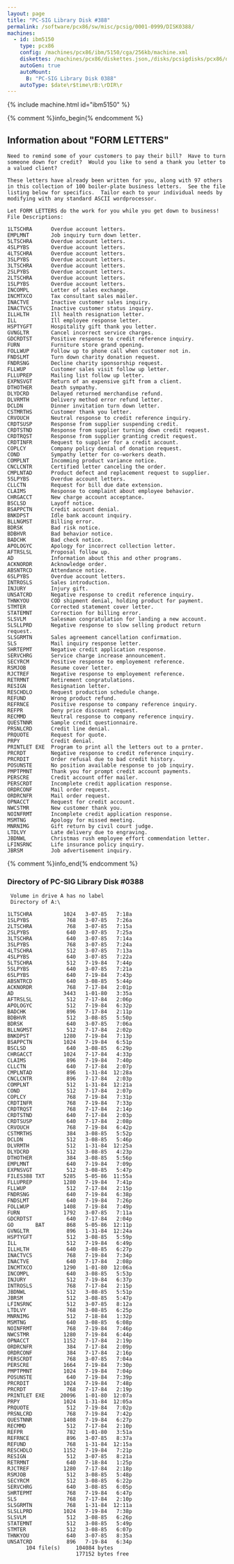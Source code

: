 ```yaml
---
layout: page
title: "PC-SIG Library Disk #388"
permalink: /software/pcx86/sw/misc/pcsig/0001-0999/DISK0388/
machines:
  - id: ibm5150
    type: pcx86
    config: /machines/pcx86/ibm/5150/cga/256kb/machine.xml
    diskettes: /machines/pcx86/diskettes.json,/disks/pcsigdisks/pcx86/diskettes.json
    autoGen: true
    autoMount:
      B: "PC-SIG Library Disk 0388"
    autoType: $date\r$time\rB:\rDIR\r
---
```


{% include machine.html id="ibm5150" %}

{% comment %}info_begin{% endcomment %}

## Information about "FORM LETTERS"

    Need to remind some of your customers to pay their bill?  Have to turn
    someone down for credit?  Would you like to send a thank you letter to
    a valued client?
    
    These letters have already been written for you, along with 97 others
    in this collection of 100 boiler-plate business letters.  See the file
    listing below for specifics.  Tailor each to your individual needs by
    modifying with any standard ASCII wordprocessor.
    
    Let FORM LETTERS do the work for you while you get down to business!
    File Descriptions:
    
    1LTSCHRA      Overdue account letters.
    EMPLMNT       Job inquiry turn down letter.
    5LTSCHRA      Overdue account letters.
    4SLPYBS       Overdue account letters.
    4LTSCHRA      Overdue account letters.
    3SLPYBS       Overdue account letters.
    3LTSCHRA      Overdue account letters.
    2SLPYBS       Overdue account letters.
    2LTSCHRA      Overdue account letters.
    1SLPYBS       Overdue account letters.
    INCOMPL       Letter of sales exchange.
    INCMTXCO      Tax consultant sales mailer.
    INACTVE       Inactive customer sales inquiry.
    INACTVCS      Inactive customer status inquiry.
    ILLHLTH       Ill health resignation letter.
    ILL           Ill employee response letter.
    HSPTYGFT      Hospitality gift thank you letter.
    GVNGLTR       Cancel incorrect service charges.
    GDCRDTST      Positive response to credit reference inquiry.
    FURN          Furniture store grand opening.
    FOLLWUP       Follow up to phone call when customer not in.
    FNDSLMT       Turn down charity donation request.
    FNDRSNG       Decline charity sponsorship request.
    FLLWUP        Customer sales visit follow up letter.
    FLLUPREP      Mailing list follow up letter.
    EXPNSVGT      Return of an expensive gift from a client.
    DTHOTHER      Death sympathy.
    DLYDCRD       Delayed returned merchandise refund.
    DLVRMTH       Delivery method error refund letter.
    DCLDN         Dinner invitation turn down letter.
    CSTMRTHS      Customer thank you letter.
    CRVOUCH       Neutral response to credit reference inquiry.
    CRDTSUSP      Response from supplier suspending credit.
    CRDTSTND      Response from supplier turning down credit request.
    CRDTRQST      Response from supplier granting credit request.
    CRDTINFR      Request to supplier for a credit account.
    COPLCY        Company policy denial of donation request.
    COND          Sympathy letter for co-workers death.
    COMPLNT       Incomming product variance notice.
    CNCLCNTR      Certified letter canceling the order.
    CMPLNTAD      Product defect and replacement request to supplier.
    5SLPYBS       Overdue account letters.
    CLLCTN        Request for bill due date extension.
    CLAIMS        Response to complaint about employee behavior.
    CHRGACCT      New charge account acceptance.
    BSCLSD        Layoff notice.
    BSAPPCTN      Credit account denial.
    BNKDPST       Idle bank account inquiry.
    BLLNGMST      Billing error.
    BDRSK         Bad risk notice.
    BDBHVR        Bad behavior notice.
    BADCHK        Bad check notice.
    APOLOGYC      Apology for incorrect collection letter.
    AFTRSLSL      Proposal follow up.
    AD            Information about this and other programs.
    ACKNORDR      Acknowledge order.
    ABSNTRCD      Attendance notice.
    6SLPYBS       Overdue account letters.
    INTROSLS      Sales introduction.
    INJURY        Injury gift.
    UNSATCRD      Negative response to credit reference inquiry.
    THNKYOU       COD shipment denial, holding product for payment.
    STMTER        Corrected statement cover letter.
    STATEMNT      Correction for billing error.
    SLSVLM        Salesman congratulation for landing a new account.
    SLSLLPRD      Negative response to slow selling product return request.
    SLSGRMTN      Sales agreement cancellation confirmation.
    SLS           Mail inquiry response letter.
    SHRTEPMT      Negative credit application response.
    SERVCHRG      Service charge increase announcement.
    SECYRCM       Positive response to employement reference.
    RSMJOB        Resume cover letter.
    RJCTREF       Negative response to employement reference.
    RETRMNT       Retirement congratulations.
    RESIGN        Resignation letter.
    RESCHDLO      Request production schedule change.
    REFUND        Wrong product refund.
    REFRNCE       Positive response to company reference inquiry.
    REFPR         Deny price discount request.
    RECMMD        Neutral response to company reference inquiry.
    QUESTNNR      Sample credit questionnaire.
    PRSNLCRD      Credit line denial.
    PRQUOTE       Request for quote.
    PRPY          Credit denial.
    PRINTLET EXE  Program to print all the letters out to a prnter.
    PRCRDT        Negative response to credit reference inquiry.
    PRCRDIT       Order refusal due to bad credit history.
    POSUNSTE      No position available response to job inquiry.
    PMPTPMNT      Thank you for prompt credit account payments.
    PERSCRE       Credit account offer mailer.
    PERSCRDT      Incomplete credit application response.
    ORDRCONF      Mail order request.
    ORDRCNFR      Mail order request.
    OPNACCT       Request for credit account.
    NWCSTMR       New customer thank you.
    NOINFRMT      Incomplete credit application response.
    MSMTNG        Apology for missed meeting.
    MNRNIMG       Gift return by civil court judge.
    LTDLVY        Late delivery due to engraving.
    JBDNWL        Christmas rush employee effort commendation letter.
    LFINSRNC      Life insurance policy inquiry.
    JBRSM         Job advertisement inquiry.
{% comment %}info_end{% endcomment %}


### Directory of PC-SIG Library Disk #0388

     Volume in drive A has no label
     Directory of A:\

    1LTSCHRA          1024   3-07-85   7:18a
    1SLPYBS            768   3-07-85   7:26a
    2LTSCHRA           768   3-07-85   7:15a
    2SLPYBS            640   3-07-85   7:25a
    3LTSCHRA           640   3-07-85   7:14a
    3SLPYBS            768   3-07-85   7:24a
    4LTSCHRA           512   3-07-85   7:13a
    4SLPYBS            640   3-07-85   7:22a
    5LTSCHRA           512   7-19-84   7:44p
    5SLPYBS            640   3-07-85   7:21a
    6SLPYBS            640   7-19-84   7:43p
    ABSNTRCD           640   3-08-85   5:44p
    ACKNORDR           768   7-17-84   2:01p
    AD                3443   1-01-80   3:35a
    AFTRSLSL           512   7-17-84   2:06p
    APOLOGYC           512   7-19-84   6:32p
    BADCHK             896   7-17-84   2:11p
    BDBHVR             512   3-08-85   5:50p
    BDRSK              640   3-07-85   7:06a
    BLLNGMST           512   7-17-84   2:02p
    BNKDPST           1280   7-19-84   7:13p
    BSAPPCTN          1024   7-19-84   6:51p
    BSCLSD             640   3-08-85   6:29p
    CHRGACCT          1024   7-17-84   4:33p
    CLAIMS             896   7-19-84   7:40p
    CLLCTN             640   7-17-84   2:07p
    CMPLNTAD           896   1-31-84  12:28a
    CNCLCNTR           896   7-17-84   2:03p
    COMPLNT            512   1-31-84  12:21a
    COND               512   7-17-84   2:07p
    COPLCY             768   7-19-84   7:31p
    CRDTINFR           768   7-19-84   7:33p
    CRDTRQST           768   7-17-84   2:14p
    CRDTSTND           640   7-17-84   2:03p
    CRDTSUSP           640   7-17-84   2:08p
    CRVOUCH            768   7-19-84   6:42p
    CSTMRTHS           384   3-08-85   5:52p
    DCLDN              512   3-08-85   5:46p
    DLVRMTH            512   1-31-84  12:25a
    DLYDCRD            512   3-08-85   4:23p
    DTHOTHER           384   3-08-85   5:56p
    EMPLMNT            640   7-19-84   7:09p
    EXPNSVGT           512   3-08-85   5:47p
    FILES388 TXT      5285   5-05-86  11:55a
    FLLUPREP          1280   7-19-84   7:41p
    FLLWUP             512   7-17-84   2:15p
    FNDRSNG            640   7-19-84   6:38p
    FNDSLMT            640   7-19-84   7:26p
    FOLLWUP           1408   7-19-84   7:49p
    FURN              1792   3-07-85   7:11a
    GDCRDTST           640   7-17-84   2:04p
    GO       BAT       868   5-05-86  12:11p
    GVNGLTR            896   1-31-84  12:24a
    HSPTYGFT           512   3-08-85   5:59p
    ILL                512   7-19-84   6:49p
    ILLHLTH            640   3-08-85   6:27p
    INACTVCS           768   7-19-84   7:34p
    INACTVE            640   7-17-84   2:08p
    INCMTXCO          1290   1-01-80  12:06a
    INCOMPL            640   3-08-85   5:53p
    INJURY             512   7-19-84   6:37p
    INTROSLS           768   7-17-84   2:15p
    JBDNWL             512   3-08-85   5:51p
    JBRSM              512   3-08-85   5:47p
    LFINSRNC           512   3-07-85   8:12a
    LTDLVY             768   3-08-85   6:25p
    MNRNIMG            512   7-18-84   1:32p
    MSMTNG             640   3-08-85   6:08p
    NOINFRMT           768   7-19-84   7:46p
    NWCSTMR           1280   7-19-84   6:44p
    OPNACCT           1152   7-17-84   2:19p
    ORDRCNFR           384   7-17-84   2:09p
    ORDRCONF           384   7-17-84   2:16p
    PERSCRDT           768   3-07-85   7:04a
    PERSCRE           1664   7-19-84   7:30p
    PMPTPMNT          1024   7-19-84   7:04p
    POSUNSTE           640   7-19-84   7:39p
    PRCRDIT           1024   7-19-84   7:48p
    PRCRDT             768   7-17-84   2:19p
    PRINTLET EXE     20096   1-01-80  12:07a
    PRPY              1024   1-31-84  12:05a
    PRQUOTE            512   7-19-84   7:02p
    PRSNLCRD           768   7-19-84   7:42p
    QUESTNNR          1408   7-19-84   6:27p
    RECMMD             512   7-17-84   2:10p
    REFPR              782   1-01-80   3:51a
    REFRNCE            896   3-07-85   8:37a
    REFUND             768   1-31-84  12:15a
    RESCHDLO          1152   7-19-84   7:21p
    RESIGN             512   3-07-85   8:21a
    RETRMNT            640   7-18-84   1:25p
    RJCTREF           1280   7-17-84   2:18p
    RSMJOB             512   3-08-85   5:48p
    SECYRCM            512   3-08-85   6:22p
    SERVCHRG           640   3-08-85   6:05p
    SHRTEPMT           768   7-19-84   6:47p
    SLS                768   7-17-84   2:10p
    SLSGRMTN           768   1-31-84  12:11a
    SLSLLPRD          1024   7-19-84   7:38p
    SLSVLM             512   3-08-85   6:26p
    STATEMNT           512   3-08-85   5:49p
    STMTER             512   3-08-85   6:07p
    THNKYOU            640   3-07-85   8:35a
    UNSATCRD           896   7-19-84   6:34p
          104 file(s)     104084 bytes
                          177152 bytes free
